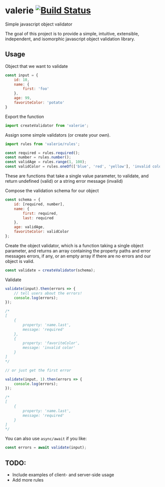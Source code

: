 # valerie [![Build Status](https://travis-ci.org/developerdizzle/valerie.svg?branch=master)](https://travis-ci.org/developerdizzle/valerie)

Simple javascript object validator

The goal of this project is to provide a simple, intuitive, extensible, independent, and isomorphic javascript object validation library.

## Usage

Object that we want to validate
```js
const input = {
    id: 10,
    name: {
        first: 'foo'
    },
    age: 99,
    favoriteColor: 'potato'
}
```

Export the function
```js
import createValidator from 'valerie';
```

Assign some simple validators (or create your own).
```js
import rules from 'valerie/rules';

const required = rules.required();
const number = rules.number();
const validAge = rules.range(1, 100);
const validColor = rules.oneOf(['blue', 'red', 'yellow'], 'invalid color');   //last parameter is a custom message!
```
These are functions that take a single value parameter, to validate, and return undefined (valid) or a string error message (invalid)


Compose the validation schema for our object
```js
const schema = {
    id: [required, number],
    name: {
        first: required,
        last: required
    },
    age: validAge,
    favoriteColor: validColor
};
```

Create the object validator, which is a function taking a single object parameter, and returns an array containing the property paths and error messages errors, if any, or an empty array if there are no errors and our object is valid.
```js
const validate = createValidator(schema);
```

Validate
```js
validate(input).then(errors => {
    // tell users about the errors!
    console.log(errors);
});

/*
[
    {
        property: 'name.last',
        message: 'required'
    },
    {
        property: 'favoriteColor',
        message: 'invalid color'
    }
]
*/

// or just get the first error

validate(input, 1).then(errors => {
    console.log(errors);
});

/*
[
    {
        property: 'name.last',
        message: 'required'
    }
]
*/

```

You can also use `async/await` if you like:

```js
const errors = await validate(input);
```

## TODO:

* Include examples of client- and server-side usage
* Add more rules

